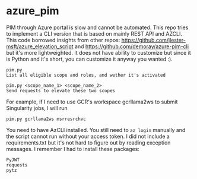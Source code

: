 # azure_pim
PIM through Azure portal is slow and cannot be automated. This repo tries to implement a CLI version that is based on mainly REST API and AZCLI.
This code borrowed insights from other repos: https://github.com/jlester-msft/azure_elevation_script and https://github.com/demoray/azure-pim-cli but it's more lightweighted. It does not have ability to customize but since it is Python and it's short, you can customize it anyway you wanted :).

```
pim.py
List all eligible scope and roles, and wether it's activated

pim.py <scope_name_1> <scope_name_2>
Send requests to elevate these two scopes
```

For example, if I need to use GCR's workspace gcrllama2ws to submit Singularity jobs, I will run
```
pim.py gcrllama2ws msrresrchvc
```

You need to have AzCLI installed. You still need to `az login` manually and the script cannot run without your access token. I did not include a requirements.txt but it's not hard to figure out by reading exception messages. I remember I had to install these packages:

```
PyJWT
requests
pytz
```

